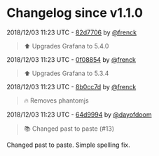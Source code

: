 # Changelog since v1.1.0

2018/12/03 11:23 UTC - [82d7706](https://github.com/hassio-addons/addon-grafana/commit/82d77066ef3150d0dac014b4ca3ef3304131862a) by [@frenck](https://github.com/frenck)
> :arrow_up: Upgrades Grafana to 5.4.0 

2018/12/03 11:23 UTC - [0f08854](https://github.com/hassio-addons/addon-grafana/commit/0f0885457ef2c36b1952e3dea4ebe717407c8c8c) by [@frenck](https://github.com/frenck)
> :arrow_up: Upgrades Grafana to 5.3.4 

2018/12/03 11:23 UTC - [8b0cc7d](https://github.com/hassio-addons/addon-grafana/commit/8b0cc7dac95c48d6502cd03a35919c5a7afe63d4) by [@frenck](https://github.com/frenck)
> :fire: Removes phantomjs 

2018/12/03 11:23 UTC - [64d9994](https://github.com/hassio-addons/addon-grafana/commit/64d9994e537f2bb89b6310432d1e2d2a6fd07fde) by [@dayofdoom](https://github.com/dayofdoom)
> :books: Changed past to paste (#13)

Changed past to paste. Simple spelling fix. 

